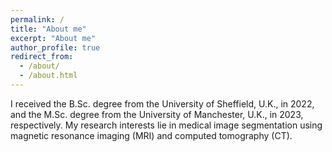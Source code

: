 ```yaml
---
permalink: /
title: "About me"
excerpt: "About me"
author_profile: true
redirect_from: 
  - /about/
  - /about.html
---
```


I received the B.Sc. degree from the University of Sheffield, U.K., in 2022, and the M.Sc. degree from the University of Manchester, U.K., in 2023, respectively. My research interests lie in medical image segmentation using magnetic resonance imaging (MRI) and computed tomography (CT).

<!-- 
I'm a Research Assistant at the Department of Computing, The Hong Kong Polytechnic University. Before that, I received the B.Sc. degree from the University of Sheffield, U.K., in 2022, and the M.Sc. degree from the University of Manchester, U.K., in 2023, respectively. My research interests lie in medical image segmentation using magnetic resonance imaging (MRI) and computed tomography (CT).

## Research Experience

Currently, I work as a research assistant at The Internet and Mobile Computing Laboratory (IMCL), directed by [Prof. Jiannong Cao](https://www4.comp.polyu.edu.hk/~csjcao/) at The Hong Kong Polytechnic University (PolyU).

Previously, I was a research assistant at the Web Intelligence Group, University College London (UCL), under the supervision of [Prof. Emine Yilmaz](https://sites.google.com/site/emineyilmaz/).
-->
